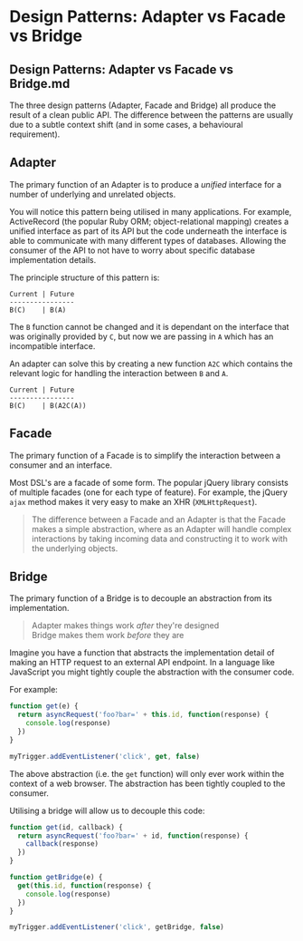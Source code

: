 # Design Patterns: Adapter vs Facade vs Bridge

## Design Patterns: Adapter vs Facade vs Bridge.md

The three design patterns (Adapter, Facade and Bridge) all produce the result of a clean public API. The difference between the patterns are usually due to a subtle context shift (and in some cases, a behavioural requirement).

## Adapter

The primary function of an Adapter is to produce a *unified* interface for a number of underlying and unrelated objects.

You will notice this pattern being utilised in many applications. For example, ActiveRecord (the popular Ruby ORM; object-relational mapping) creates a unified interface as part of its API but the code underneath the interface is able to communicate with many different types of databases. Allowing the consumer of the API to not have to worry about specific database implementation details.

The principle structure of this pattern is:

```
Current | Future
----------------
B(C)    | B(A)
```

The `B` function cannot be changed and it is dependant on the interface that was originally provided by `C`, but now we are passing in `A` which has an incompatible interface.

An adapter can solve this by creating a new function `A2C` which contains the relevant logic for handling the interaction between `B` and `A`.

```
Current | Future
----------------
B(C)    | B(A2C(A))
```

## Facade

The primary function of a Facade is to simplify the interaction between a consumer and an interface.

Most DSL's are a facade of some form. The popular jQuery library consists of multiple facades (one for each type of feature). For example, the jQuery `ajax` method makes it very easy to make an XHR (`XMLHttpRequest`).

> The difference between a Facade and an Adapter is that the Facade makes a simple abstraction, where as an Adapter will handle complex interactions by taking incoming data and constructing it to work with the underlying objects.

## Bridge

The primary function of a Bridge is to decouple an abstraction from its implementation.

> Adapter makes things work _after_ they're designed  
> Bridge makes them work _before_ they are

Imagine you have a function that abstracts the implementation detail of making an HTTP request to an external API endpoint. In a language like JavaScript you might tightly couple the abstraction with the consumer code.

For example:

```js
function get(e) {
  return asyncRequest('foo?bar=' + this.id, function(response) {
    console.log(response)
  })
}

myTrigger.addEventListener('click', get, false)
```

The above abstraction (i.e. the `get` function) will only ever work within the context of a web browser. The abstraction has been tightly coupled to the consumer.

Utilising a bridge will allow us to decouple this code:

```js
function get(id, callback) {
  return asyncRequest('foo?bar=' + id, function(response) {
    callback(response)
  })
}

function getBridge(e) {
  get(this.id, function(response) {
    console.log(response)
  })
}

myTrigger.addEventListener('click', getBridge, false)
```

